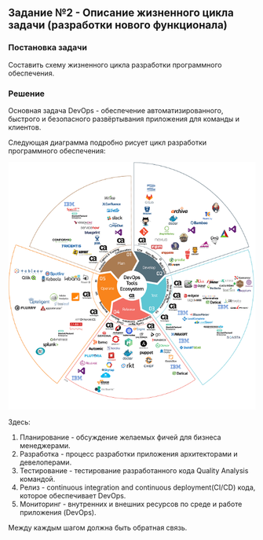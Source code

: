 ## Задание №2 - Описание жизненного цикла задачи (разработки нового функционала)

### Постановка задачи
Составить схему жизненного цикла разработки программного обеспечения.

### Решение
Основная задача DevOps - обеспечение автоматизированного, быстрого и безопасного развёртывания приложения для команды и клиентов.

Следующая диаграмма подробно рисует цикл разработки программного обеспечения: 

![DevOps-lifecycle](img/DevOps-lifecycle.JPG)

Здесь: 
1. Планирование - обсуждение желаемых фичей для бизнеса менеджерами.
2. Разработка - процесс разработки приложения архитекторами и девелоперами.
3. Тестирование - тестирование разработанного кода Quality Analysis командой.
4. Релиз - continuous integration and continuous deployment(CI/CD) кода, которое обеспечивает DevOps.
5. Мониторинг - внутренних и внешних ресурсов по среде и работе приложения (DevOps). 

Между каждым шагом  должна быть обратная связь.
